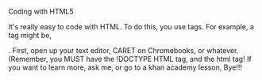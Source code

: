 Coding with HTML5

It's really easy to code with HTML. To do this, you use tags. For example, a tag might be, <p>. First, open up your text editor, CARET on Chromebooks, or whatever. (Remember, you MUST have the !DOCTYPE HTML tag, and the html tag!
If you want to learn more, ask me, or go to a khan academy lesson, Bye!!!